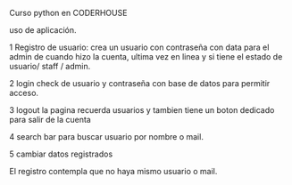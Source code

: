 

Curso python en CODERHOUSE


uso de aplicación.

1 Registro de usuario: crea un usuario con contraseña con data para el admin de cuando hizo la cuenta, ultima vez en linea y si tiene el estado de usuario/ staff / admin.

2 login 
check de usuario y contraseña con base de datos para permitir acceso.

3 logout
la pagina recuerda usuarios y tambien tiene un boton dedicado para salir de la cuenta

4 search bar 
para buscar usuario por nombre o mail.

5 cambiar datos registrados


El registro contempla que no haya mismo usuario o mail.

